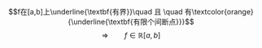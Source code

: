$$f在[a,b]上\underline{\textbf{有界}}\quad 且 \quad 有\textcolor{orange}{\underline{\textbf{有限个间断点}}}$$
$$\tag{定理9.9} \Rightarrow \qquad f \in \mathbb{R}[a,b]$$